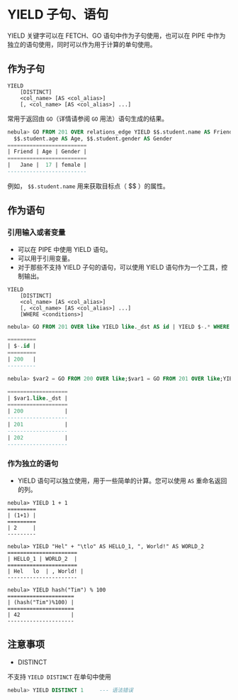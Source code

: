 # YIELD 子句、语句

YIELD 关键字可以在 FETCH、GO 语句中作为子句使用，也可以在 PIPE 中作为独立的语句使用，同时可以作为用于计算的单句使用。

## 作为子句

```
YIELD
    [DISTINCT]
    <col_name> [AS <col_alias>]
    [, <col_name> [AS <col_alias>] ...]
```

常用于返回由 `GO`（详情请参阅 `GO` 用法）语句生成的结果。

```SQL
nebula> GO FROM 201 OVER relations_edge YIELD $$.student.name AS Friend, \
  $$.student.age AS Age, $$.student.gender AS Gender
=========================
| Friend | Age | Gender |
=========================
|   Jane |  17 | female |
-------------------------
```

例如， `$$.student.name` 用来获取目标点（ $$ ）的属性。

## 作为语句

### 引用输入或者变量

- 可以在 PIPE 中使用 YIELD 语句。
- 可以用于引用变量。
- 对于那些不支持 YIELD 子句的语句，可以使用 YIELD 语句作为一个工具，控制输出。

```
YIELD
    [DISTINCT]
    <col_name> [AS <col_alias>]
    [, <col_name> [AS <col_alias>] ...]
    [WHERE <conditions>]
```

```SQL
nebula> GO FROM 201 OVER like YIELD like._dst AS id | YIELD $-.* WHERE $-.id == 200;

=========
| $-.id |
=========
| 200   |
---------

nebula> $var2 = GO FROM 200 OVER like;$var1 = GO FROM 201 OVER like;YIELD $var1.* UNION YIELD $var2.*;

===================
| $var1.like._dst |
===================
| 200             |
-------------------
| 201             |
-------------------
| 202             |
-------------------
```

### 作为独立的语句

- YIELD 语句可以独立使用，用于一些简单的计算。您可以使用 `AS` 重命名返回的列。

```
nebula> YIELD 1 + 1
=========
| (1+1) |
=========
| 2     |
---------

nebula> YIELD "Hel" + "\tlo" AS HELLO_1, ", World!" AS WORLD_2
======================
| HELLO_1 | WORLD_2  |
======================
| Hel	lo  | , World! |
----------------------

nebula> YIELD hash("Tim") % 100
=====================
| (hash("Tim")%100) |
=====================
| 42                |
---------------------

```

## 注意事项

* DISTINCT

不支持 `YIELD DISTINCT` 在单句中使用

```SQL
nebula> YIELD DISTINCT 1     --- 语法错误
```
